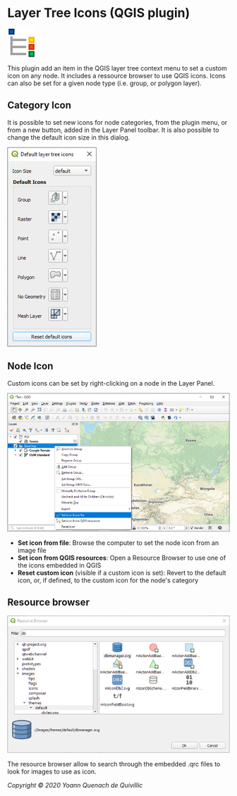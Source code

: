Layer Tree Icons (QGIS plugin)
===
![Icon](./icon.png)

This plugin add an item in the QGIS layer tree context menu to set a custom icon on any node.
It includes a ressource browser to use QGIS icons. Icons can also be set for a given node type (i.e. group, or polygon layer).

Category Icon
--
It is possible to set new icons for node categories, from the plugin menu, or from a new button, added in the Layer Panel toolbar. It is also possible to change the default icon size in this dialog.

![Default icons dialog](./docs/default_icons.png)

Node Icon
--
Custom icons can be set by right-clicking on a node in the Layer Panel.

![Menu](./docs/menu.png)

 - **Set icon from file**: Browse the computer to set the node icon from an image file
 - **Set icon from QGIS resources**: Open a Resource Browser to use one of the icons embedded in QGIS
 - **Reset custom icon** (visible if a custom icon is set): Revert to the default icon, or, if defined, to the custom icon for the node's category

Resource browser
--
![Resource browser](./docs/resource_browser.PNG)

The resource browser allow to search through the embedded .qrc files to look for images to use as icon.


*Copyright © 2020 Yoann Quenach de Quivillic*

